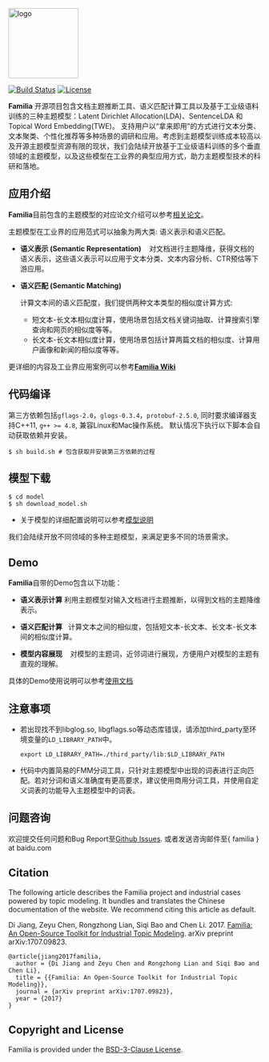 <a href="http://github.com/baidu/Familia">
	<img style="vertical-align: top;" src="https://raw.githubusercontent.com/wiki/baidu/Familia/img/logo.png?raw=true" alt="logo" height="140px">
</a>

[![Build Status][image-1]][1]
[![License][image-2]]()

**Familia** 开源项目包含文档主题推断工具、语义匹配计算工具以及基于工业级语料训练的三种主题模型：Latent Dirichlet Allocation(LDA)、SentenceLDA 和Topical Word Embedding(TWE)。 支持用户以“拿来即用”的方式进行文本分类、文本聚类、个性化推荐等多种场景的调研和应用。考虑到主题模型训练成本较高以及开源主题模型资源有限的现状，我们会陆续开放基于工业级语料训练的多个垂直领域的主题模型，以及这些模型在工业界的典型应用方式，助力主题模型技术的科研和落地。

## 应用介绍
**Familia**目前包含的主题模型的对应论文介绍可以参考[相关论文][3]。

主题模型在工业界的应用范式可以抽象为两大类: 语义表示和语义匹配。

- **语义表示 (Semantic Representation)**
    对文档进行主题降维，获得文档的语义表示，这些语义表示可以应用于文本分类、文本内容分析、CTR预估等下游应用。

- **语义匹配 (Semantic Matching)**

	计算文本间的语义匹配度，我们提供两种文本类型的相似度计算方式:

	- 短文本-长文本相似度计算，使用场景包括文档关键词抽取、计算搜索引擎查询和网页的相似度等等。
	- 长文本-长文本相似度计算，使用场景包括计算两篇文档的相似度、计算用户画像和新闻的相似度等等。

更详细的内容及工业界应用案例可以参考[**Familia Wiki**][4]

## 代码编译
第三方依赖包括`gflags-2.0`，`glogs-0.3.4`，`protobuf-2.5.0`, 同时要求编译器支持C++11, `g++ >= 4.8`, 兼容Linux和Mac操作系统。
默认情况下执行以下脚本会自动获取依赖并安装。

	$ sh build.sh # 包含获取并安装第三方依赖的过程

## 模型下载

	$ cd model
	$ sh download_model.sh

* 关于模型的详细配置说明可以参考[模型说明][5]

我们会陆续开放不同领域的多种主题模型，来满足更多不同的场景需求。

## Demo
**Familia**自带的Demo包含以下功能：
-  **语义表示计算**
   利用主题模型对输入文档进行主题推断，以得到文档的主题降维表示。

-  **语义匹配计算**
   计算文本之间的相似度，包括短文本-长文本、长文本-长文本间的相似度计算。

-  **模型内容展现**
    对模型的主题词，近邻词进行展现，方便用户对模型的主题有直观的理解。

具体的Demo使用说明可以参考[使用文档][6]

## 注意事项

* 若出现找不到libglog.so, libgflags.so等动态库错误，请添加third\_party至环境变量的`LD_LIBRARY_PATH`中。

	`export LD_LIBRARY_PATH=./third_party/lib:$LD_LIBRARY_PATH`

* 代码中内置简易的FMM分词工具，只针对主题模型中出现的词表进行正向匹配。若对分词和语义准确度有更高要求，建议使用商用分词工具，并使用自定义词表的功能导入主题模型中的词表。

## 问题咨询

欢迎提交任何问题和Bug Report至[Github Issues][7].
或者发送咨询邮件至{ familia } at baidu.com

## Citation

The following article describes the Familia project and industrial cases powered by topic modeling. It bundles and translates the Chinese documentation of the website. We recommend citing this article as default.

Di Jiang, Zeyu Chen, Rongzhong Lian, Siqi Bao and Chen Li. 2017. [Familia: An Open-Source Toolkit for Industrial Topic Modeling][8]. arXiv preprint arXiv:1707.09823.

	@article{jiang2017familia,
	  author = {Di Jiang and Zeyu Chen and Rongzhong Lian and Siqi Bao and Chen Li},
	  title = {{Familia: An Open-Source Toolkit for Industrial Topic Modeling}},
	  journal = {arXiv preprint arXiv:1707.09823},
	  year = {2017}
	}

## Copyright and License

Familia is provided under the [BSD-3-Clause License][9].

[1]:	http://travis-ci.org/baidu/Familia
[3]:	https://github.com/baidu/Familia/wiki/%E5%8F%82%E8%80%83%E6%96%87%E7%8C%AE
[4]:	https://github.com/baidu/Familia/wiki
[5]:	https://github.com/baidu/Familia/blob/master/model/README.md
[6]:	https://github.com/baidu/Familia/wiki/Demo%E4%BD%BF%E7%94%A8%E6%96%87%E6%A1%A3
[7]:	https://github.com/baidu/Familia/issues
[8]:	https://arxiv.org/pdf/1707.09823.pdf
[9]:	LICENSE

[image-1]:	https://travis-ci.org/baidu/Familia.svg?branch=master
[image-2]:	https://img.shields.io/pypi/l/Django.svg
